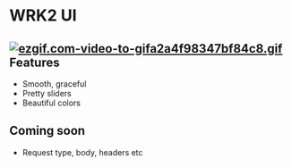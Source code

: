 # WRK2 UI
[![ezgif.com-video-to-gifa2a4f98347bf84c8.gif](https://s3.gifyu.com/images/ezgif.com-video-to-gifa2a4f98347bf84c8.gif)](https://gifyu.com/image/hTzY)
Features
----
* Smooth, graceful
* Pretty sliders
* Beautiful colors

Coming soon
----
* Request type, body, headers etc
